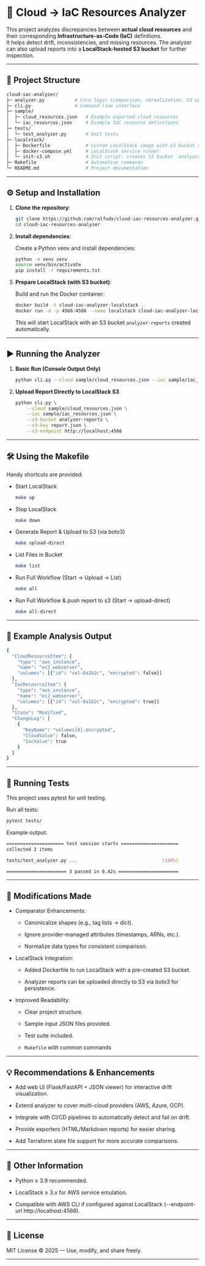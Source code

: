 # 🧩 Cloud → IaC Resources Analyzer

This project analyzes discrepancies between **actual cloud resources** and their corresponding **Infrastructure-as-Code (IaC)** definitions.  
It helps detect drift, inconsistencies, and missing resources. The analyzer can also upload reports into a **LocalStack-hosted S3 bucket** for further inspection.

---

## 📂 Project Structure
```bash
cloud-iac-analyzer/
├─ analyzer.py           # Core logic (comparison, normalization, S3 uploader)
├─ cli.py                # Command-line interface
├─ sample/
│  ├─ cloud_resources.json   # Example exported cloud resources
│  └─ iac_resources.json     # Example IaC resource definitions
├─ tests/
│  └─ test_analyzer.py       # Unit tests
├─ localstack/
│  ├─ Dockerfile             # Custom LocalStack image with S3 bucket setup
│  ├─ docker-compose.yml     # LocalStack service runner
│  └─ init-s3.sh             # Init script: creates S3 bucket `analyzer-reports`
├─ Makefile                  # Automation commands
└─ README.md                 # Project documentation
```

---

## ⚙️ Setup and Installation

1. **Clone the repository**:
   ```bash
   git clone https://github.com/ralfudx/cloud-iac-resources-analyzer.git
   cd cloud-iac-resources-analyzer
   ```

2. **Install dependencies**:
   
   Create a Python venv and install dependencies:
   ```bash
   python -m venv venv
   source venv/bin/activate
   pip install -r requirements.txt
   ```

3. **Prepare LocalStack (with S3 bucket)**:
    
    Build and run the Docker container:
    ```bash
    docker build -t cloud-iac-analyzer-localstack .
    docker run -d -p 4566:4566 --name localstack cloud-iac-analyzer-localstack
    ```
    This will start LocalStack with an S3 bucket `analyzer-reports` created automatically.

---

## ▶️ Running the Analyzer

1. **Basic Run (Console Output Only)**
    ```bash
    python cli.py --cloud sample/cloud_resources.json --iac sample/iac_resources.json
    ```

2. **Upload Report Directly to LocalStack S3**
    ```bash
    python cli.py \
        --cloud sample/cloud_resources.json \
        --iac sample/iac_resources.json \
        --s3-bucket analyzer-reports \
        --s3-key report.json \
        --s3-endpoint http://localhost:4566
    ```

---

## 🛠️ Using the Makefile

Handy shortcuts are provided:

- Start LocalStack
    ```bash
    make up


- Stop LocalStack
    ```bash
    make down


- Generate Report & Upload to S3 (via boto3)
    ```bash
    make upload-direct


- List Files in Bucket
    ```bash
    make list


- Run Full Workflow (Start → Upload → List)
    ```bash
    make all


- Run Full Workflow & push report to s3 (Start → upload-direct)
    ```bash
    make all-direct

---

## 🔎 Example Analysis Output
```bash
{
  "CloudResourceItem": {
    "type": "aws_instance",
    "name": "ec2_webserver",
    "volumes": [{"id": "vol-0a1b2c", "encrypted": false}]
  },
  "IacResourceItem": {
    "type": "aws_instance",
    "name": "ec2_webserver",
    "volumes": [{"id": "vol-0a1b2c", "encrypted": true}]
  },
  "State": "Modified",
  "ChangeLog": [
    {
      "KeyName": "volumes[0].encrypted",
      "CloudValue": false,
      "IacValue": true
    }
  ]
}
```

---


## 🧪 Running Tests

This project uses pytest for unit testing.

Run all tests:
```bash
pytest tests/
```


Example output:
```bash
===================== test session starts =====================
collected 3 items

tests/test_analyzer.py ...                               [100%]

====================== 3 passed in 0.42s ======================
```

---

## 🔨 Modifications Made

- Comparator Enhancements:

    - Canonicalize shapes (e.g., tag lists → dict).

    - Ignore provider-managed attributes (timestamps, ARNs, etc.).

    - Normalize data types for consistent comparison.

- LocalStack Integration:

    - Added Dockerfile to run LocalStack with a pre-created S3 bucket.

    - Analyzer reports can be uploaded directly to S3 via boto3 for persistence.

- Improved Readability:

    - Clear project structure.

    - Sample input JSON files provided.

    - Test suite included.

    - `Makefile` with common commands

---

## 💡 Recommendations & Enhancements

- Add web UI (Flask/FastAPI + JSON viewer) for interactive drift visualization.

- Extend analyzer to cover multi-cloud providers (AWS, Azure, GCP).

- Integrate with CI/CD pipelines to automatically detect and fail on drift.

- Provide exporters (HTML/Markdown reports) for easier sharing.

- Add Terraform state file support for more accurate comparisons.


---

## 📌 Other Information

- Python ≥ 3.9 recommended.

- LocalStack ≥ 3.x for AWS service emulation.

- Compatible with AWS CLI if configured against LocalStack (--endpoint-url http://localhost:4566).


---

## 📜 License

MIT License © 2025 — Use, modify, and share freely.

---
